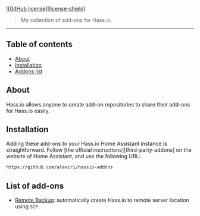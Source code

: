 
[![GitHub license][license-shield]](LICENCE.md)

> My collection of add-ons for Hass.io.

<hr>

## Table of contents

* [About](#about)
* [Installation](#installation)
* [Addons list](#addons)

## <a name='about'></a>About

Hass.io allows anyone to create add-on repositories to share their add-ons for Hass.io easily.


## <a name='installation'></a>Installation

Adding these add-ons to your Hass.io Home Assistant instance is straightforward. Follow [the official instructions][third-party-addons] on the website of Home Assistant, and use the following URL:
```txt
https://github.com/alexiri/hassio-addons
```

## <a name='addons'></a>List of add-ons

- [Remote Backup][remote-backup]: automatically create Hass.io to remote server location using `SCP`.

[remote-backup]: https://github.com/alexiri/hassio-remote-backup

